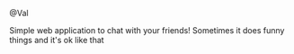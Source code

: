 @Val

Simple web application to chat with your friends! Sometimes it does funny things and it's ok like that
